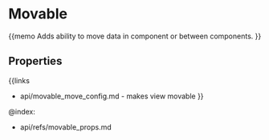 Movable 
=============

{{memo Adds ability to move data in component or between components. }}





Properties
----------

{{links
- api/movable_move_config.md - makes view movable
}}




@index:
- api/refs/movable_props.md

